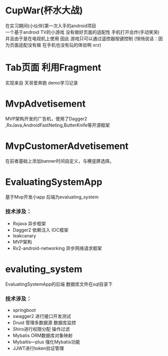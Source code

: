 
# CupWar(杯水大战) 
在实习期间(小伙伴)第一次入手的android项目  
一个基于android TV的小游戏  没有做好页面的适配性 手机打开会炸(手动笑哭)  
并且由于是在电视机上使用  因此  游戏只可以通过遥控器按键控制 (悄悄说话：因为页面适配没有做 在手机也没有玩的体验啊 orz)
# Tab页面 利用Fragment 
实现来自 天哥爱奔跑 demo学习记录
# MvpAdvetisement 
MVP架构开发的广告机，使用了Dagger2 ,RxJava,AndroidFastNeting,ButterKnife等开源框架
# MvpCustomerAdvetisement 
在前者基础上添加banner时间自定义，与横竖屏选择。
# EvaluatingSystemApp
基于Mvp开发小app 后端为evaluating_system
### 技术涉及：
- Rxjava 异步框架
- Dagger2 依赖注入 IOC框架
- leakcanary
- MVP架构
- Rx2-android-networking 异步网络请求框架
# evaluting_system
EvaluatingSystemApp的后端 数据库文件在sql目录下  
### 技术涉及：
- springboot
- swagger2  进行接口开发测试
- Druid 管理多数据源 数据库监控
- Shiro进行权限分配 操作过滤
- Mybatis ORM数据库对象映射
- Mybaitis—plus 强化Mybatis功能
- JJWT进行token验证管理